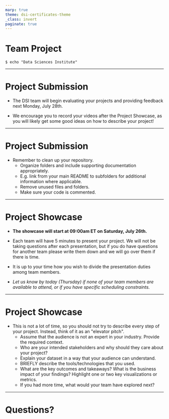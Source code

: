 ```yaml
---
marp: true
theme: dsi-certificates-theme
_class: invert
paginate: true
---
```


# Team Project

```
$ echo "Data Sciences Institute"
```

---

# Project Submission

* The DSI team will begin evaluating your projects and providing feedback next Monday, July 28th.

* We encourage you to record your videos after the Project Showcase, as you will likely get some good ideas on how to describe your project!

---

# Project Submission

* Remember to clean up your repository.
    * Organize folders and include supporting documentation appropriately.
    * E.g. link from your main README to subfolders for additional information where applicable.
    * Remove unused files and folders.
    * Make sure your code is commented.

---

# Project Showcase

* **The showcase will start at 09:00am ET on Saturday, July 26th.**

* Each team will have 5 minutes to present your project. We will not be taking questions after each presentation, but if you do have questions for another team please write them down and we will go over them if there is time.

* It is up to your time how you wish to divide the presentation duties among team members.

* _Let us know by today (Thursday) if none of your team members are available to attend, or if you have specific scheduling constraints._

---

# Project Showcase

* This is not a lot of time, so you should not try to describe every step of your project. Instead, think of it as an "elevator pitch".
    * Assume that the audience is not an expert in your industry. Provide the required context.
    * Who are your intended stakeholders and why should they care about your project?
    * Explain your dataset in a way that your audience can understand.
    * BRIEFLY describe the tools/technologies that you used.
    * What are the key outcomes and takeaways? What is the business impact of your findings? Highlight one or two key visualizations or metrics.
    * If you had more time, what would your team have explored next?

---

# Questions?